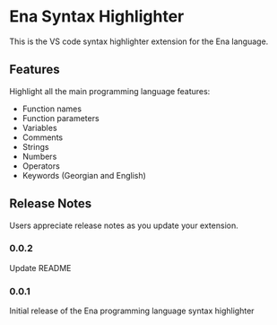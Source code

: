 # Ena Syntax Highlighter

This is the VS code syntax highlighter extension for the Ena language.

## Features

Highlight all the main programming language features:
- Function names
- Function parameters
- Variables
- Comments
- Strings
- Numbers
- Operators
- Keywords (Georgian and English)

## Release Notes

Users appreciate release notes as you update your extension.

### 0.0.2

Update README

### 0.0.1

Initial release of the Ena programming language syntax highlighter
